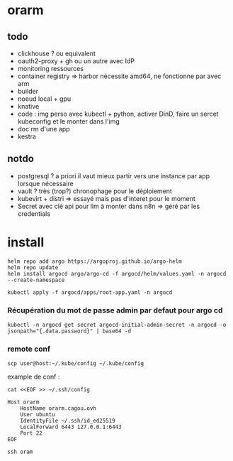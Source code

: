 # orarm

## todo
- clickhouse ? ou equivalent
- oauth2-proxy + gh ou un autre avec IdP
- monitoring ressources
- container registry => harbor nécessite amd64, ne fonctionne par avec arm
- builder
- noeud local + gpu
- knative
- code : img perso avec kubectl + python, activer DinD, faire un sercet kubeconfig et le monter dans l'img
- doc rm d'une app
- kestra

## notdo
- postgresql ? a priori il vaut mieux partir vers une instance par app lorsque nécessaire
- vault ? très (trop?) chronophage pour le déploiement
- kubevirt + distri => essayé mais pas d'interet pour le moment
- Secret avec clé api pour llm à monter dans n8n => géré par les credentials


# install 

```
helm repo add argo https://argoproj.github.io/argo-helm
helm repo update
helm install argocd argo/argo-cd -f argocd/helm/values.yaml -n argocd --create-namespace

kubectl apply -f argocd/apps/root-app.yaml -n argocd
```

### Récupération du mot de passe admin par defaut pour argo cd
```
kubectl -n argocd get secret argocd-initial-admin-secret -n argocd -o jsonpath="{.data.password}" | base64 -d
```

### remote conf

```
scp user@host:~/.kube/config ~/.kube/config

```
example de conf :
```
cat <<EOF >> ~/.ssh/config

Host orarm
    HostName orarm.cagou.ovh
    User ubuntu
    IdentityFile ~/.ssh/id_ed25519
    LocalForward 6443 127.0.0.1:6443
    Port 22
EOF

ssh oram
```


